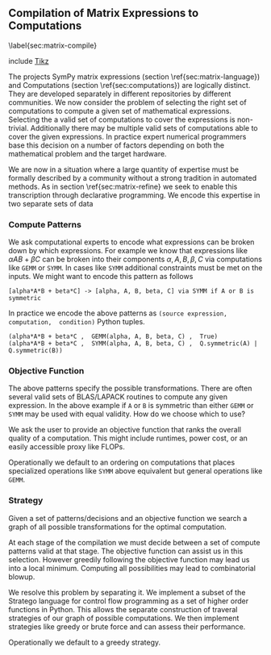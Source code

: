 
Compilation of Matrix Expressions to Computations
-------------------------------------------------

\label{sec:matrix-compile}

include [Tikz](tikz_megatron.md)

The projects SymPy matrix expressions (section \ref{sec:matrix-language}) and Computations (section \ref{sec:computations}) are logically distinct.  They are developed separately in different repositories by different communities.  We now consider the problem of selecting the right set of computations to compute a given set of mathematical expressions.  Selecting the a valid set of computations to cover the expressions is non-trivial.  Additionally there may be multiple valid sets of computations able to cover the given expressions.  In practice expert numerical programmers base this decision on a number of factors depending on both the mathematical problem and the target hardware.

We are now in a situation where a large quantity of expertise must be formally described by a community without a strong tradition in automated methods.  As in section \ref{sec:matrix-refine} we seek to enable this transcription through declarative programming.  We encode this expertise in two separate sets of data


### Compute Patterns 

We ask computational experts to encode what expressions can be broken down by which expressions.  For example we know that expressions like $\alpha A B + \beta C$ can be broken into their components $\alpha, A, B, \beta, C$ via computations like `GEMM` or `SYMM`.  In cases like `SYMM` additional constraints must be met on the inputs.  We might want to encode this pattern as follows

    [alpha*A*B + beta*C] -> [alpha, A, B, beta, C] via SYMM if A or B is symmetric

In practice we encode the above patterns as `(source expression,  computation,  condition)` Python tuples.

    (alpha*A*B + beta*C ,  GEMM(alpha, A, B, beta, C) ,  True)
    (alpha*A*B + beta*C ,  SYMM(alpha, A, B, beta, C) ,  Q.symmetric(A) | Q.symmetric(B))


### Objective Function

The above patterns specify the possible transformations.  There are often several valid sets of BLAS/LAPACK routines to compute any given expression.  In the above example if `A` or `B` is symmetric than either `GEMM` or `SYMM` may be used with equal validity.  How do we choose which to use?

We ask the user to provide an objective function that ranks the overall quality of a computation.  This might include runtimes, power cost, or an easily accessible proxy like FLOPs.  

Operationally we default to an ordering on computations that places specialized operations like `SYMM` above equivalent but general operations like `GEMM`. 

### Strategy

Given a set of patterns/decisions and an objective function we search a graph of all possible transformations for the optimal computation.

At each stage of the compilation we must decide between a set of compute patterns valid at that stage.  The objective function can assist us in this selection.  However greedily following the objective function may lead us into a local minimum.  Computing all possibilities may lead to combinatorial blowup.

We resolve this problem by separating it.  We implement a subset of the Stratego language for control flow programming as a set of higher order functions in Python.  This allows the separate construction of traveral strategies of our graph of possible computations.  We then implement strategies like greedy or brute force and can assess their performance.

Operationally we default to a greedy strategy.

